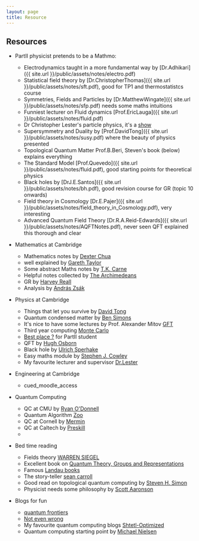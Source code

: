 ```yaml
---
layout: page
title: Resource
---
```


## Resources

- PartII physicist pretends to be a Mathmo:
    - Electrodynamics taught in a more fundamental way by [Dr.Adhikari]({{ site.url }}/public/assets/notes/electro.pdf)
    - Statistical field theory by [Dr.ChristopherThomas]({{ site.url }}/public/assets/notes/sft.pdf), good for TP1 and thermostatistcs course
    - Symmetries, Fields and Particles by [Dr.MatthewWingate]({{ site.url }}/public/assets/notes/sfp.pdf) needs some maths intuitions
    - Funniest lecturer on Fluid dynamics [Prof.EricLauga]({{ site.url }}/public/assets/notes/fluid.pdf)
    - Dr Christopher Lester's particle physics, it's a [show](https://www.hep.phy.cam.ac.uk/~lester/teaching/partIIIparticles/welcome.html)
    - Supersymmetry and Duality by [Prof.DavidTong]({{ site.url }}/public/assets/notes/susy.pdf) where the beauty of physics presented
    - Topological Quantum Matter Prof.B.Beri, Steven's book (below) explains everything
    - The Standard Model [Prof.Quevedo]({{ site.url }}/public/assets/notes/fluid.pdf), good starting points for theoretical physics
    - Black holes by [DrJ.E.Santos]({{ site.url }}/public/assets/notes/bh.pdf), good revision course for GR (topic 10 onwards)
    - Field theory in Cosmology [Dr.E.Pajer]({{ site.url }}/public/assets/notes/field_theory_in_Cosmology.pdf), very interesting
    - Advanced Quantum Field Theory [Dr.R.A.Reid-Edwards]({{ site.url }}/public/assets/notes/AQFTNotes.pdf), never seen QFT explained this thorough and clear
    


- Mathematics at Cambridge
    - Mathematics notes by [Dexter Chua](https://dec41.user.srcf.net/notes/)
    - well explained by [Gareth Taylor](https://tartarus.org/gareth/maths/)
    - Some abstract Maths notes by [T.K. Carne](https://www.dpmms.cam.ac.uk/~tkc/)
    - Helpful notes collected by [The Archimedeans](https://www.archim.org.uk/resources/)
    - GR by [Harvey Reall](http://www.damtp.cam.ac.uk/user/hsr1000/teaching.html)
    - Analysis by [András Zsák](https://www.dpmms.cam.ac.uk/~az10000/)

- Physics at Cambridge
    - Things that let you survive by [David Tong](http://www.damtp.cam.ac.uk/user/tong/teaching.html)
    - Quantum condensed matter by [Ben Simons](http://www.tcm.phy.cam.ac.uk/~bds10/dir/teaching.html)
    - It's nice to have some lectures by Prof. Alexander Mitov [GFT](https://www.precision.hep.phy.cam.ac.uk/people/mitov/teaching-gft/)
    - Third year computing [Monte Carlo](https://hef.ru.nl/~tbudd/mct/intro.html)
    - [Best place ?](https://www.camphys.com/) for PartII student
    - QFT by [Hugh Osborn](http://www.damtp.cam.ac.uk/user/ho/)
    - Black hole by [Ulrich Sperhake](http://www.damtp.cam.ac.uk/user/us248/Lectures/lectures.html)
    - Easy maths module by [Stephen J. Cowley](http://www.damtp.cam.ac.uk/user/sjc1/teaching/)
    - My favourite lecturer and supervisor [Dr.Lester](https://www.hep.phy.cam.ac.uk/~lester/teaching/partIIIparticles/welcome.html)

- Engineering at Cambridge
    - cued_moodle_access

- Quantum Computing
    - QC at CMU by [Ryan O'Donnell](https://www.cs.cmu.edu/~odonnell/quantum18/)
    - Quantum Algorithm [Zoo](https://quantumalgorithmzoo.org/)
    - QC at Cornell by [Mermin](https://mermin.lassp.cornell.edu/qcomp/CS483.html)
    - QC at Caltech by [Preskill](http://theory.caltech.edu/~preskill/ph229/#lecture)
    - 

- Bed time reading
    - Fields theory [WARREN SIEGEL](http://insti.physics.sunysb.edu/~siegel/)
    - Excellent book on [Quantum Theory, Groups and Representations](https://www.math.columbia.edu/~woit/QM/qmbook.pdf)
    - Famous [Landau books](https://archive.org/details/landau-and-lifshitz-physics-textbooks-series/Vol%201%20-%20Landau%2C%20Lifshitz%20-%20Mechanics%20%283rd%20ed%2C%201976%29/)
    - The story-teller [sean carroll](https://www.preposterousuniverse.com/grnotes/)
    - Good read on topological quantum computing by [Steven H. Simon](http://www-thphys.physics.ox.ac.uk/people/SteveSimon/)
    - Physicist needs some philosophy by [Scott Aaronson](https://www.scottaaronson.com/democritus/default.html)

- Blogs for fun
    - [quantum frontiers](https://quantumfrontiers.com/)
    - [Not even wrong](http://www.math.columbia.edu/~woit/wordpress/)
    - My favourite quantum computing blogs [Shtetl-Optimized](https://scottaaronson.blog/)
    - Quantum computing starting point by [Michael Nielsen](https://quantum.country/)